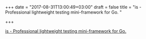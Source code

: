 +++
date = "2017-08-31T13:00:49+03:00"
draft = false
title = "is - Professional lightweight testing mini-framework for Go. "

+++

<p><a href="https://github.com/matryer/is">is - Professional lightweight testing mini-framework for Go. </a></p>